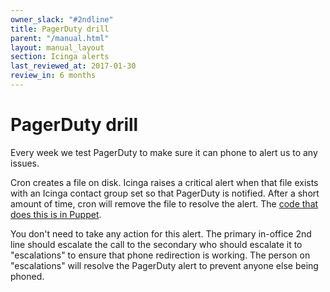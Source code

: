 ```yaml
---
owner_slack: "#2ndline"
title: PagerDuty drill
parent: "/manual.html"
layout: manual_layout
section: Icinga alerts
last_reviewed_at: 2017-01-30
review_in: 6 months
---
```


# PagerDuty drill

Every week we test PagerDuty to make sure it can phone to alert us to
any issues.

Cron creates a file on disk. Icinga raises a critical alert when that
file exists with an Icinga contact group set so that PagerDuty is
notified. After a short amount of time, cron will remove the file to
resolve the alert. The [code that does this is in
Puppet](https://github.com/alphagov/govuk-puppet/blob/master/modules/monitoring/manifests/pagerduty_drill.pp).

You don't need to take any action for this alert. The primary in-office
2nd line should escalate the call to the secondary who should escalate
it to "escalations" to ensure that phone redirection is working. The
person on "escalations" will resolve the PagerDuty alert to prevent
anyone else being phoned.

